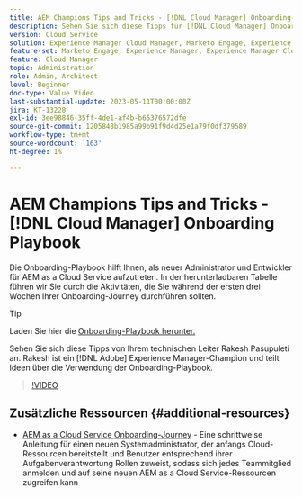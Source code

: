 ```yaml
---
title: AEM Champions Tips and Tricks - [!DNL Cloud Manager] Onboarding-Playbook
description: Sehen Sie sich diese Tipps für [!DNL Cloud Manager] Onboarding und das Onboarding-Playbook von AEM Champion und Experte Rakesh Pasupuleti an.
version: Cloud Service
solution: Experience Manager Cloud Manager, Marketo Engage, Experience Manager
feature-set: Marketo Engage, Experience Manager, Experience Manager Cloud Manager
feature: Cloud Manager
topic: Administration
role: Admin, Architect
level: Beginner
doc-type: Value Video
last-substantial-update: 2023-05-11T00:00:00Z
jira: KT-13228
exl-id: 3ee98846-35ff-4de1-af4b-b65376572dfe
source-git-commit: 1205848b1985a99b91f9d4d25e1a79f0df379589
workflow-type: tm+mt
source-wordcount: '163'
ht-degree: 1%

---
```


# AEM Champions Tips and Tricks - [!DNL Cloud Manager] Onboarding Playbook

Die Onboarding-Playbook hilft Ihnen, als neuer Administrator und Entwickler für AEM as a Cloud Service aufzutreten. In der herunterladbaren Tabelle führen wir Sie durch die Aktivitäten, die Sie während der ersten drei Wochen Ihrer Onboarding-Journey durchführen sollten.

>[!TIP]
>
>Laden Sie hier die [ Onboarding-Playbook herunter.](./assets/Cloud-Manager-for-AEM-as-a-Cloud-Service.xlsx)

Sehen Sie sich diese Tipps von Ihrem technischen Leiter Rakesh Pasupuleti an. Rakesh ist ein [!DNL Adobe] Experience Manager-Champion und teilt Ideen über die Verwendung der Onboarding-Playbook.

>[!VIDEO](https://video.tv.adobe.com/v/3419299?quality=12&learn=on)

## Zusätzliche Ressourcen {#additional-resources}

* [AEM as a Cloud Service Onboarding-Journey](https://experienceleague.adobe.com/docs/experience-manager-cloud-service/content/onboarding/journey/overview.html) - Eine schrittweise Anleitung für einen neuen Systemadministrator, der anfangs Cloud-Ressourcen bereitstellt und Benutzer entsprechend ihrer Aufgabenverantwortung Rollen zuweist, sodass sich jedes Teammitglied anmelden und auf seine neuen AEM as a Cloud Service-Ressourcen zugreifen kann
